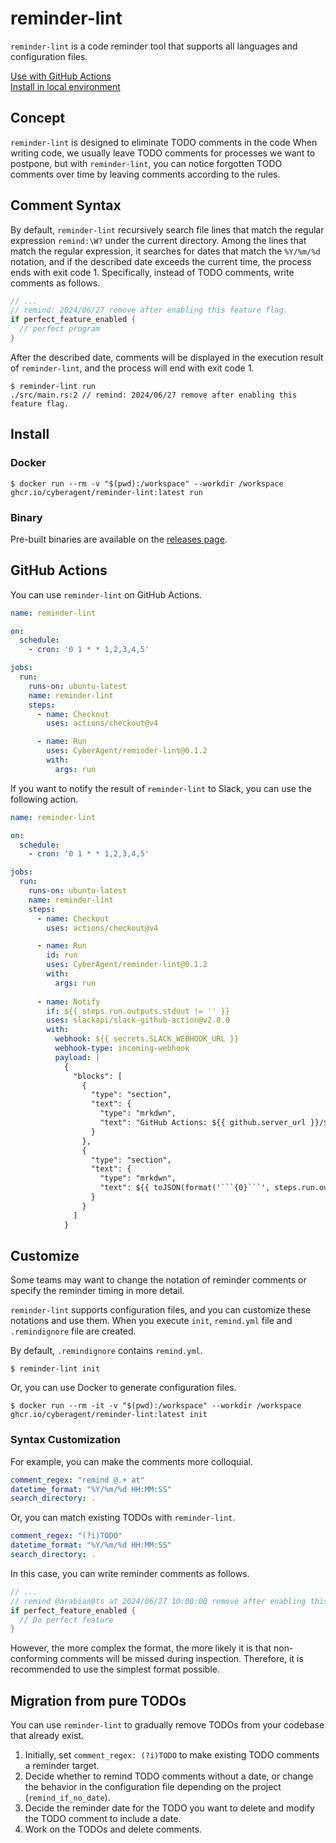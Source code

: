 # reminder-lint
`reminder-lint` is a code reminder tool that supports all languages and configuration files.

[Use with GitHub Actions](https://github.com/CyberAgent/reminder-lint#GitHub-Actions)  
[Install in local environment](https://github.com/CyberAgent/reminder-lint#Install)

## Concept
`reminder-lint` is designed to eliminate TODO comments in the code
When writing code, we usually leave TODO comments for processes we want to postpone, but with `reminder-lint`, you can notice forgotten TODO comments over time by leaving comments according to the rules.

## Comment Syntax
By default, `reminder-lint` recursively search file lines that match the regular expression `remind:\W?` under the current directory.
Among the lines that match the regular expression, it searches for dates that match the `%Y/%m/%d` notation, and if the described date exceeds the current time, the process ends with exit code 1.
Specifically, instead of TODO comments, write comments as follows.
```rust
// ...
// remind: 2024/06/27 remove after enabling this feature flag.
if perfect_feature_enabled {
  // perfect program
}
```

After the described date, comments will be displayed in the execution result of `reminder-lint`, and the process will end with exit code 1.
```shell
$ reminder-lint run
./src/main.rs:2 // remind: 2024/06/27 remove after enabling this feature flag.
```

## Install

### Docker
```shell
$ docker run --rm -v "$(pwd):/workspace" --workdir /workspace ghcr.io/cyberagent/reminder-lint:latest run
```

### Binary
Pre-built binaries are available on the [releases page](https://github.com/CyberAgent/reminder-lint/releases/latest).


## GitHub Actions
You can use `reminder-lint` on GitHub Actions.

```yml
name: reminder-lint

on:
  schedule:
    - cron: '0 1 * * 1,2,3,4,5'

jobs:
  run:
    runs-on: ubuntu-latest
    name: reminder-lint
    steps:
      - name: Checkout
        uses: actions/checkout@v4

      - name: Run
        uses: CyberAgent/reminder-lint@0.1.2
        with:
          args: run
```

If you want to notify the result of `reminder-lint` to Slack, you can use the following action.
```yml
name: reminder-lint

on:
  schedule:
    - cron: '0 1 * * 1,2,3,4,5'

jobs:
  run:
    runs-on: ubuntu-latest
    name: reminder-lint
    steps:
      - name: Checkout
        uses: actions/checkout@v4

      - name: Run
        id: run
        uses: CyberAgent/reminder-lint@0.1.2
        with:
          args: run
          
      - name: Notify
        if: ${{ steps.run.outputs.stdout != '' }}
        uses: slackapi/slack-github-action@v2.0.0
        with:
          webhook: ${{ secrets.SLACK_WEBHOOK_URL }}
          webhook-type: incoming-webhook
          payload: |
            {
              "blocks": [
                {
                  "type": "section",
                  "text": {
                    "type": "mrkdwn",
                    "text": "GitHub Actions: ${{ github.server_url }}/${{ github.repository }}/actions/runs/${{ github.run_id }}"
                  }
                },
                {
                  "type": "section",
                  "text": {
                    "type": "mrkdwn",
                    "text": ${{ toJSON(format('```{0}```', steps.run.outputs.stdout)) }}
                  }
                }
              ]
            }
```

## Customize
Some teams may want to change the notation of reminder comments or specify the reminder timing in more detail.

`reminder-lint` supports configuration files, and you can customize these notations and use them.
When you execute `init`, `remind.yml` file and `.remindignore` file are created.

By default, `.remindignore` contains `remind.yml`.

```shell
$ reminder-lint init
```

Or, you can use Docker to generate configuration files.
```shell
$ docker run --rm -it -v "$(pwd):/workspace" --workdir /workspace ghcr.io/cyberagent/reminder-lint:latest init
```

### Syntax Customization
For example, you can make the comments more colloquial.
```yml
comment_regex: "remind @.+ at"
datetime_format: "%Y/%m/%d HH:MM:SS"
search_directory: .
```

Or, you can match existing TODOs with `reminder-lint`.
```yml
comment_regex: "(?i)TODO"
datetime_format: "%Y/%m/%d HH:MM:SS"
search_directory: .
```

In this case, you can write reminder comments as follows.
```rust
// ...
// remind @arabian9ts at 2024/06/27 10:00:00 remove after enabling this feature flag.
if perfect_feature_enabled {
  // Do perfect feature
}
```

However, the more complex the format, the more likely it is that non-conforming comments will be missed during inspection. Therefore, it is recommended to use the simplest format possible.

## Migration from pure TODOs
You can use `reminder-lint` to gradually remove TODOs from your codebase that already exist.
1. Initially, set `comment_regex: (?i)TODO` to make existing TODO comments a reminder target.
2. Decide whether to remind TODO comments without a date, or change the behavior in the configuration file depending on the project (`remind_if_no_date`).
3. Decide the reminder date for the TODO you want to delete and modify the TODO comment to include a date.
4. Work on the TODOs and delete comments.
